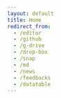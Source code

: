 ```yaml
---
layout: default
title: Home
redirect_from:
  - /editor
  - /github
  - /g-drive
  - /drop-box
  - /snap
  - /md
  - /news
  - /feedbacks
  - /datatable
---
```

